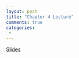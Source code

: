 ```yaml
---
layout: post
title: "Chapter 4 Lecture"
comments: true
categories:
 -
---
```


[Slides](/slides/chapter4.ppt)
